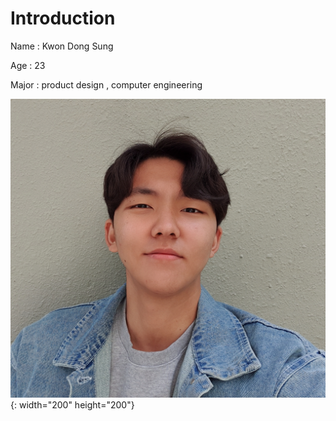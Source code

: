 Introduction
=======

Name : Kwon Dong Sung

Age : 23

Major : product design , computer engineering


![selfie](KakaoTalk_20200427_101400173.jpg){: width="200" height="200"}
